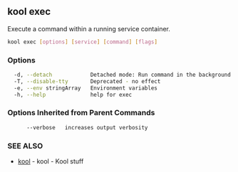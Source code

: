 ## kool exec

Execute a command within a running service container.

```bash
kool exec [options] [service] [command] [flags]
```

### Options

```bash
  -d, --detach            Detached mode: Run command in the background
  -T, --disable-tty       Deprecated - no effect
  -e, --env stringArray   Environment variables
  -h, --help              help for exec
```

### Options Inherited from Parent Commands

```bash
      --verbose   increases output verbosity
```

### SEE ALSO

* [kool](kool)	 - kool - Kool stuff

